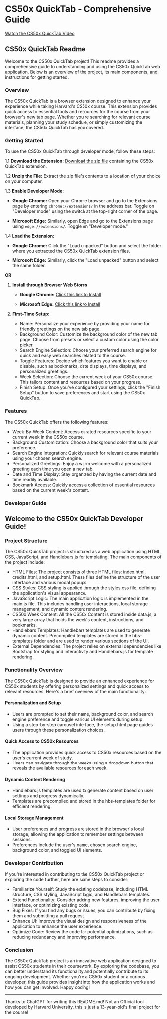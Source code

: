 # CS50x QuickTab - Comprehensive Guide

[Watch the CS50x QuickTab Video](https://www.youtube.com/watch?v=mff6hMBsb6Q)

## CS50x QuickTab Readme

Welcome to the CS50x QuickTab project! This readme provides a comprehensive guide to understanding and using the CS50x QuickTab web application. Below is an overview of the project, its main components, and instructions for getting started.

### Overview
The CS50x QuickTab is a browser extension designed to enhance your experience while taking Harvard's CS50x course. This extension provides quick access to essential tools and resources for the course from your browser's new tab page. Whether you're searching for relevant course materials, planning your study schedule, or simply customizing the interface, the CS50x QuickTab has you covered.

### Getting Started

To use the CS50x QuickTab through developer mode, follow these steps:

1.1 **Download the Extension:** [Download the zip file](https://github.com/nathankassahun/CS50x-Quicktab/blob/main/CS50x%20Quicktab.zip?raw=true) containing the CS50x QuickTab extension.

1.2 **Unzip the File:** Extract the zip file's contents to a location of your choice on your computer.

1.3 **Enable Developer Mode:**

   - **Google Chrome:** Open your Chrome browser and go to the Extensions page by entering `chrome://extensions/` in the address bar. Toggle on "Developer mode" using the switch at the top-right corner of the page.

   - **Microsoft Edge:** Similarly, open Edge and go to the Extensions page using `edge://extensions/`. Toggle on "Developer mode."

1.4 **Load the Extension:**

   - **Google Chrome:** Click the "Load unpacked" button and select the folder where you extracted the CS50x QuickTab extension files.

   - **Microsoft Edge:** Similarly, click the "Load unpacked" button and select the same folder.

**OR**

1. **Install through Browser Web Stores**
   - **Google Chrome:** [Click this link to Install](https://chromewebstore.google.com/detail/cs50x-quicktab/mphhgckagmjjakpmdcongkcembbhlngo)
     
   - **Microsoft Edge:** [Click this link to Install](https://microsoftedge.microsoft.com/addons/detail/cs50x-quicktab/ahemkfbppcgjhdajlombgaeaoegkomkl)

2. **First-Time Setup:**

   - Name: Personalize your experience by providing your name for friendly greetings on the new tab page.
   - Background Color: Customize the background color of the new tab page. Choose from presets or select a custom color using the color picker.
   - Search Engine Selection: Choose your preferred search engine for quick and easy web searches related to the course.
   - Toggle Features: Decide which features you want to enable or disable, such as bookmarks, date displays, time displays, and personalized greetings.
   - Week Selection: Choose the current week of your CS50x course. This tailors content and resources based on your progress.
   - Finish Setup: Once you've configured your settings, click the "Finish Setup" button to save preferences and start using the CS50x QuickTab.

### Features
The CS50x QuickTab offers the following features:

- Week-By-Week Content: Access curated resources specific to your current week in the CS50x course.
- Background Customization: Choose a background color that suits your preference.
- Search Engine Integration: Quickly search for relevant course materials using your chosen search engine.
- Personalized Greetings: Enjoy a warm welcome with a personalized greeting each time you open a new tab.
- Date and Time Display: Stay organized by having the current date and time readily available.
- Bookmark Access: Quickly access a collection of essential resources based on the current week's content.

### Developer Guide

## Welcome to the CS50x QuickTab Developer Guide!

### Project Structure

The CS50x QuickTab project is structured as a web application using HTML, CSS, JavaScript, and Handlebars.js for templating. The main components of the project include:

- HTML Files: The project consists of three HTML files: index.html, credits.html, and setup.html. These files define the structure of the user interface and various modal popups.
- CSS Styles: CSS styling is applied through the styles.css file, defining the application's visual appearance.
- JavaScript Logic: The main application logic is implemented in the main.js file. This includes handling user interactions, local storage management, and dynamic content rendering.
- CS50x Week Content: All the CS50x Content is stored inside data.js, a very large array that holds the week's content, instructions, and bookmarks.
- Handlebars Templates: Handlebars templates are used to generate dynamic content. Precompiled templates are stored in the hbs-templates folder and are used to render various sections of the UI.
- External Dependencies: The project relies on external dependencies like Bootstrap for styling and interactivity and Handlebars.js for template rendering.

### Functionality Overview

The CS50x QuickTab is designed to provide an enhanced experience for CS50x students by offering personalized settings and quick access to relevant resources. Here's a brief overview of the main functionality:

#### Personalization and Setup

- Users are prompted to set their name, background color, and search engine preference and toggle various UI elements during setup.
- Using a step-by-step carousel interface, the setup.html page guides users through these personalization choices.

#### Quick Access to CS50x Resources

- The application provides quick access to CS50x resources based on the user's current week of study.
- Users can navigate through the weeks using a dropdown button that reveals the available resources for each week.

#### Dynamic Content Rendering

- Handlebars.js templates are used to generate content based on user settings and progress dynamically.
- Templates are precompiled and stored in the hbs-templates folder for efficient rendering.

#### Local Storage Management

- User preferences and progress are stored in the browser's local storage, allowing the application to remember settings between sessions.
- Preferences include the user's name, chosen search engine, background color, and toggled UI elements.

### Developer Contribution

If you're interested in contributing to the CS50x QuickTab project or exploring the code further, here are some steps to consider:

- Familiarize Yourself: Study the existing codebase, including HTML structure, CSS styling, JavaScript logic, and Handlebars templates.
- Extend Functionality: Consider adding new features, improving the user interface, or optimizing existing code.
- Bug Fixes: If you find any bugs or issues, you can contribute by fixing them and submitting a pull request.
- Enhance UI: Improve the visual design and responsiveness of the application to enhance the user experience.
- Optimize Code: Review the code for potential optimizations, such as reducing redundancy and improving performance.

### Conclusion

The CS50x QuickTab project is an innovative web application designed to assist CS50x students in their coursework. By exploring the codebase, you can better understand its functionality and potentially contribute to its ongoing development. Whether you're a CS50x student or a curious developer, this guide provides insight into how the application works and how you can get involved. Happy coding!

---

Thanks to ChatGPT for writing this README.md!
Not an Official tool developed by Harvard University, this is just a 13-year-old's final project for the course!
